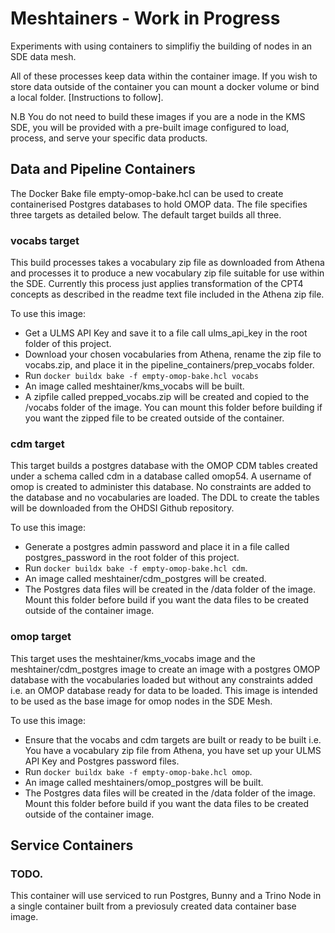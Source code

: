 # Meshtainers - Work in Progress

Experiments with using containers to simplifiy the building of nodes in an SDE data mesh.

All of these processes keep data within the container image. If you wish to store data outside of the container you can mount a docker volume or bind a local folder. [Instructions to follow].

N.B You do not need to build these images if you are a node in the KMS SDE, you will be provided with a pre-built image configured to load, process, and serve your specific data products.

## Data and Pipeline Containers

The Docker Bake file empty-omop-bake.hcl can be used to create containerised Postgres databases to hold OMOP data. The file specifies three targets as detailed below. The default target builds all three.

### vocabs target
This build processes takes a vocabulary zip file as downloaded from Athena and processes it to produce a new vocabulary zip file suitable for use within the SDE. Currently this process just applies transformation of the CPT4 concepts as described in the readme text file included in the Athena zip file.

To use this image:
* Get a ULMS API Key and save it to a file call ulms_api_key in the root folder of this project.
* Download your chosen vocabularies from Athena, rename the zip file to vocabs.zip, and place it in the pipeline_containers/prep_vocabs folder.
* Run `docker buildx bake -f empty-omop-bake.hcl vocabs`
* An image called meshtainer/kms_vocabs will be built.
* A zipfile called prepped_vocabs.zip will be created and copied to the /vocabs folder of the image. You can mount this folder before building if you want the zipped file to be created outside of the container.

### cdm target
This target builds a postgres database with the OMOP CDM tables created under a schema called cdm in a database called omop54. A username of omop is created to administer this database. No constraints are added to the database and no vocabularies are loaded. The DDL to create the tables will be downloaded from the OHDSI Github repository.

To use this image:
* Generate a postgres admin password and place it in a file called postgres_password in the root folder of this project.
* Run `docker buildx bake -f empty-omop-bake.hcl cdm`.
* An image called meshtainer/cdm_postgres will be created.
* The Postgres data files will be created in the /data folder of the image. Mount this folder before build if you want the data files to be created outside of the container image.

### omop target
This target uses the meshtainer/kms_vocabs image and the meshtainer/cdm_postgres image to create an image with a postgres OMOP database with the vocabularies loaded but without any constraints added i.e. an OMOP database ready for data to be loaded.
This image is intended to be used as the base image for omop nodes in the SDE Mesh.

To use this image:
* Ensure that the vocabs and cdm targets are built or ready to be built i.e. You have a vocabulary zip file from Athena, you have set up your ULMS API Key and Postgres password files.
* Run `docker buildx bake -f empty-omop-bake.hcl omop`.
* An image called meshtainers/omop_postgres will be built.
* The Postgres data files will be created in the /data folder of the image. Mount this folder before build if you want the data files to be created outside of the container image.


## Service Containers

### TODO. 
This container will use serviced to run Postgres, Bunny and a Trino Node in a single container built from a previosuly created data container base image.
